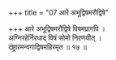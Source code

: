 +++
title = "07 आरे अभूद्विषमरौद्विषे"

+++
आरे अभूद्विषमरौद्विषे विषमप्रागपि ।  
अग्निरहेर्निरधाद् विषं सोमो निरणयीत् ।  
दंष्ट्रारमन्वगाद्विषमहिरमृत ॥ १७ ॥
